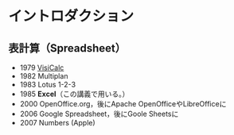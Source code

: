 # イントロダクション

## 表計算（Spreadsheet）

* 1979 [VisiCalc](https://www.google.co.jp/search?q=VisiCalc)
* 1982 Multiplan
* 1983 Lotus 1-2-3
* 1985 **Excel**（この講義で用いる。）
* 2000 OpenOffice.org，後にApache OpenOfficeやLibreOfficeに
* 2006 Google Spreadsheet，後にGoole Sheetsに
* 2007 Numbers (Apple)
